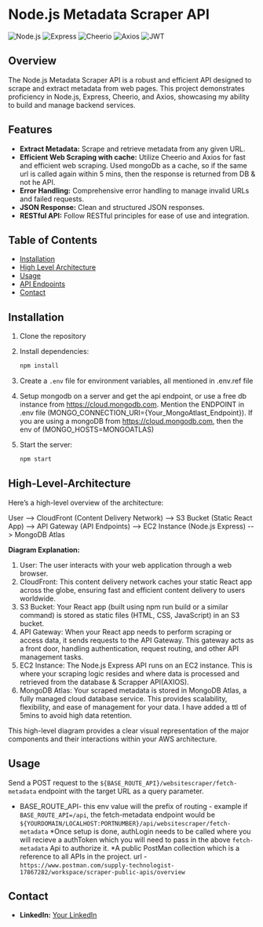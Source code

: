 # Node.js Metadata Scraper API

![Node.js](https://img.shields.io/badge/Node.js-339933?style=for-the-badge&logo=nodedotjs&logoColor=white)
![Express](https://img.shields.io/badge/Express-000000?style=for-the-badge&logo=express&logoColor=white)
![Cheerio](https://img.shields.io/badge/Cheerio-FFD700?style=for-the-badge&logo=cheerio&logoColor=black)
![Axios](https://img.shields.io/badge/Axios-671DDF?style=for-the-badge&logo=axios&logoColor=white)
![JWT](https://img.shields.io/badge/JWT-black?style=for-the-badge&logo=JSON%20web%20tokens)

## Overview

The Node.js Metadata Scraper API is a robust and efficient API designed to scrape and extract metadata from web pages. This project demonstrates proficiency in Node.js, Express, Cheerio, and Axios, showcasing my ability to build and manage backend services.

## Features

- **Extract Metadata:** Scrape and retrieve metadata from any given URL.
- **Efficient Web Scraping with cache:** Utilize Cheerio and Axios for fast and efficient web scraping. Used mongoDb as a cache, so if the same url is called again within 5 mins, then the response is returned from DB & not he API.
- **Error Handling:** Comprehensive error handling to manage invalid URLs and failed requests.
- **JSON Response:** Clean and structured JSON responses.
- **RESTful API:** Follow RESTful principles for ease of use and integration.

## Table of Contents

- [Installation](#installation)
- [High Level Architecture](#High-Level-Architecture)
- [Usage](#usage)
- [API Endpoints](#api-endpoints)
- [Contact](#Contact)

## Installation

1. Clone the repository

2. Install dependencies:

    ```bash
    npm install
    ```

3. Create a `.env` file for environment variables, all mentioned in .env.ref file

4. Setup mongodb on a server and get the api endpoint, or use a free db instance from https://cloud.mongodb.com. Mention the ENDPOINT in .env file (MONGO_CONNECTION_URI={Your_MongoAtlast_Endpoint}). If you are using a mongoDB from https://cloud.mongodb.com, then the env of (MONGO_HOSTS=MONGOATLAS)

5. Start the server:

    ```bash
    npm start
    ```

## High-Level-Architecture
Here’s a high-level overview of the architecture:

User --> CloudFront (Content Delivery Network) --> S3 Bucket (Static React App) --> API Gateway (API Endpoints) --> EC2 Instance (Node.js Express) --> MongoDB Atlas


 **Diagram Explanation:**
1. User: The user interacts with your web application through a web browser.
2. CloudFront: This content delivery network caches your static React app across the globe, ensuring fast and efficient content delivery to users worldwide.
3. S3 Bucket: Your React app (built using npm run build or a similar command) is stored as static files (HTML, CSS, JavaScript) in an S3 bucket.
4. API Gateway: When your React app needs to perform scraping or access data, it sends requests to the API Gateway. This gateway acts as a front door, handling authentication, request routing, and other API management tasks.
5. EC2 Instance: The Node.js Express API runs on an EC2 instance. This is where your scraping logic resides and where data is processed and retrieved from the database & Scrapper API(AXIOS).
6. MongoDB Atlas: Your scraped metadata is stored in MongoDB Atlas, a fully managed cloud database service. This provides scalability, flexibility, and ease of management for your data. I have added a ttl of 5mins to avoid high data retention.

This high-level diagram provides a clear visual representation of the major components and their interactions within your AWS architecture.

## Usage
Send a POST request to the `${BASE_ROUTE_API}/websitescraper/fetch-metadata` endpoint with the target URL as a query parameter.
* BASE_ROUTE_API- this env value will the prefix of routing - example if `BASE_ROUTE_API=/api`, the fetch-metadata endpoint would be `${YOURDOMAIN/LOCALHOST:PORTNUMBER}/api/websitescraper/fetch-metadata`
*Once setup is done, authLogin needs to be called where you will recieve a authToken which you will need to pass in the above `fetch-metadata` Api to authorize it.
*A public PostMan collection which is a reference to all APIs in the project. url - `https://www.postman.com/supply-technologist-17867282/workspace/scraper-public-apis/overview`

## Contact
- **LinkedIn:** [Your LinkedIn](https://www.linkedin.com/in/vinayak-iyer-65610b17)
